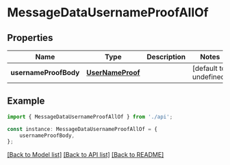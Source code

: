 # MessageDataUsernameProofAllOf


## Properties

Name | Type | Description | Notes
------------ | ------------- | ------------- | -------------
**usernameProofBody** | [**UserNameProof**](UserNameProof.md) |  | [default to undefined]

## Example

```typescript
import { MessageDataUsernameProofAllOf } from './api';

const instance: MessageDataUsernameProofAllOf = {
    usernameProofBody,
};
```

[[Back to Model list]](../README.md#documentation-for-models) [[Back to API list]](../README.md#documentation-for-api-endpoints) [[Back to README]](../README.md)
